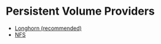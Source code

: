 # Persistent Volume Providers
- [Longhorn (recommended)](longhorn/README.md)
- [NFS](nfs/README.md)
